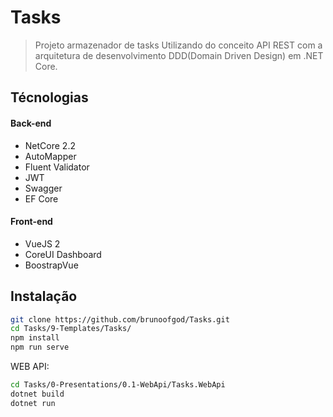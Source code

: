 # Tasks
> Projeto armazenador de tasks Utilizando do conceito API REST com a arquitetura de desenvolvimento DDD(Domain Driven Design) em .NET Core.

## Técnologias
#### Back-end
- NetCore 2.2
- AutoMapper
- Fluent Validator
- JWT
- Swagger
- EF Core

#### Front-end
- VueJS 2
- CoreUI Dashboard
- BoostrapVue



## Instalação


```sh
git clone https://github.com/brunoofgod/Tasks.git
cd Tasks/9-Templates/Tasks/
npm install
npm run serve
```

WEB API:

```sh
cd Tasks/0-Presentations/0.1-WebApi/Tasks.WebApi
dotnet build
dotnet run
```
